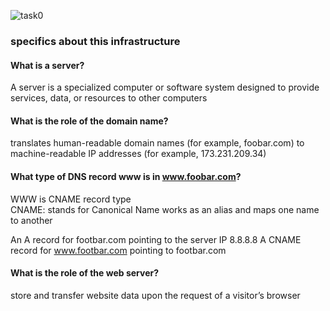 ![task0](https://i.postimg.cc/TPKwJRD2/0-simple-web-stack.png  "simple_web_stack")
### specifics about this infrastructure

#### What is a server?
A server is a specialized computer or software system designed to provide services, data, or resources to other computers

#### What is the role of the domain name?

translates human-readable domain names (for example, foobar.com) to machine-readable IP addresses (for example, 173.231.209.34)

#### What type of DNS record www is in www.foobar.com?

WWW is CNAME record type  
CNAME: stands for Canonical Name
works as an alias and maps one name to another

An A record for footbar.com pointing to the server IP 8.8.8.8
A CNAME record for www.footbar.com pointing to footbar.com

#### What is the role of the web server?
store and transfer website data upon the request of a visitor’s browser

####


